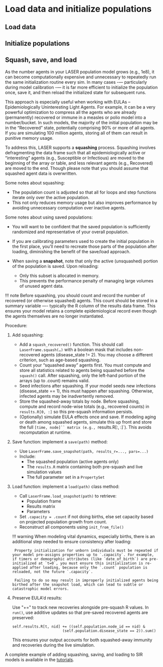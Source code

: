 # Load data and initialize populations

<!-- Need to add an introduction here.-->


## Load data

## Initialize populations

## Squash, save, and load

As the number agents in your LASER population model grows (e.g., 1e8), it can become computationally expensive and unnecessary to repeatedly run the same initialization routine every sim. In many cases -— particularly during model calibration -— it is far more efficient to initialize the population once, save it, and then reload the initialized state for subsequent runs.

This approach is especially useful when working with EULAs – Epidemiologically Uninteresting Light Agents. For example, it can be a very powerful optimization to compress all the agents who are already (permanently) recovered or immune in a measles or polio model into a number/bucket. In such models, the majority of the initial population may be in the “Recovered” state, potentially comprising 90% or more of all agents. If you are simulating 100 million agents, storing all of them can result in punitive memory usage.

To address this, LASER supports a **squashing** process. Squashing involves defragmenting the data frame such that all epidemiologically active or “interesting” agents (e.g., Susceptible or Infectious) are moved to the beginning of the array or table, and less relevant agents (e.g., Recovered) are moved to the end. Though please note that you should assume that squashed agent data is overwritten.

Some notes about squashing:

- The population count is adjusted so that all for loops and step functions iterate only over the active population.
- This not only reduces memory usage but also improves performance by avoiding unnecessary computation over inactive agents.


Some notes about using saved populations:

- You will want to be confident that the saved population is sufficiently randomized and representative of your overall population.
- If you are calibrating parameters used to create the initial population in the first place, you’ll need to recreate those parts of the population after loading, diminishing the benefit of the save/load approach.
- When saving a **snapshot**, note that only the active (unsquashed) portion of the population is saved. Upon reloading:

    - Only this subset is allocated in memory.
    - This prevents the performance penalty of managing large volumes of unused agent data.

!!! note
    Before squashing, you should count and record the number of recovered (or otherwise squashed) agents. This count should be stored in a summary variable —- typically the R column of the results data frame. This ensures your model retains a complete epidemiological record even though the agents themselves are no longer instantiated.

Procedure:

1. Add squashing:
    - Add a `squash_recovered()` function. This should call `LaserFrame.squash(…)` with a boolean mask that includes non-recovered agents (disease_state != 2). You may choose a different criterion, such as age-based squashing.
    - Count your “squashed away” agents first. You must compute and store all statistics related to agents being squashed before the `squash()` call. After squashing, only the left-hand portion of the arrays (up to .count) remains valid.
    - Seed infections after squashing. If your model seeds new infections (disease_state == 1), this must happen after squashing. Otherwise, infected agents may be inadvertently removed.
    - Store the squashed-away totals by node. Before squashing, compute and record node-wise totals (e.g., recovered counts) in `results.R[0, :]` so this pre-squash information persists.
    - (Optionally) simulate EULA effects once and save. If modeling aging or death among squashed agents, simulate this up front and store the full `[time, node]`` matrix (e.g., `results.R[:, :]`). This avoids recomputation at runtime.

2. Save function: implement a `save(path)` method:
    - Use `LaserFrame.save_snapshot(path, results_r=..., pars=...)`
    - Include:
        - The squashed population (active agents only)
        - The `results.R` matrix containing both pre-squash and live simulation values
        - The full parameter set in a `PropertySet`

3. Load function: implement a `load(path)` class method:
    - Call `LaserFrame.load_snapshot(path)` to retrieve:
        - Population frame
        - Results matrix
        - Parameters
    - Set `.capacity = .count` if not doing births, else set capacity based on projected population growth from count.
    - Reconstruct all components using `init_from_file()`

    !!! warning
        When modeling vital dynamics, especially births, there is an additional step needed to ensure consistency after loading:

        Property initialization for unborn individuals must be repeated if your model pre-assigns properties up to `.capacity`. For example, if timers or demographic attributes (like `date_of_birth`) are pre-initialized at `t=0`, you must ensure this initialization is re-applied after loading, because only the `.count` population is reloaded, not the future `.capacity`.

        Failing to do so may result in improperly initialized agents being birthed after the snapshot load, which can lead to subtle or catastrophic model errors.

4. Preserve EULA'd results:

    Use "+=" to track new recoveries alongside pre-squash R values. In `run()`, use additive updates so that pre-saved recovered agents are preserved:

    ```
    self.results.R[t, nid] += ((self.population.node_id == nid) &
                           (self.population.disease_state == 2)).sum()
    ```

    This ensures your output accounts for both squashed-away immunity and recoveries during the live simulation.

A complete example of adding squashing, saving, and loading to SIR models is available in the [tutorials](../tutorials/squashing-sir.md).

<!--
## Other pre-run tasks
-->
